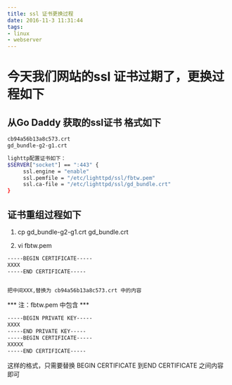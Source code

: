 ```yaml
---
title: ssl 证书更换过程
date: 2016-11-3 11:31:44
tags: 
- linux
- webserver
---
```

# 今天我们网站的ssl 证书过期了，更换过程如下

## 从Go Daddy 获取的ssl证书  格式如下
``` bash
cb94a56b13a8c573.crt
gd_bundle-g2-g1.crt

lighttp配置证书如下：
$SERVER["socket"] == ":443" {
     ssl.engine = "enable"
     ssl.pemfile = "/etc/lighttpd/ssl/fbtw.pem"
     ssl.ca-file = "/etc/lighttpd/ssl/gd_bundle.crt"
}
``` 
 

## 证书重组过程如下

1. cp  gd_bundle-g2-g1.crt    gd_bundle.crt

2. vi fbtw.pem 

``` bash
-----BEGIN CERTIFICATE-----
XXXX
-----END CERTIFICATE-----
 

把中间XXX,替换为 cb94a56b13a8c573.crt 中的内容
```



*** 注：fbtw.pem  中包含 ***
``` bash
-----BEGIN PRIVATE KEY-----
XXXX
-----END PRIVATE KEY-----
-----BEGIN CERTIFICATE-----
XXXXX
-----END CERTIFICATE-----
```
这样的格式，只需要替换 BEGIN CERTIFICATE 到END CERTIFICATE 之间内容即可
